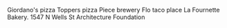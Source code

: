 Giordano's pizza
Toppers pizza
Piece brewery
Flo taco place
La Fournette Bakery. 1547 N Wells St
Architecture Foundation
